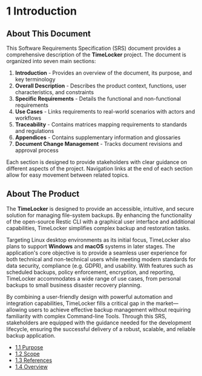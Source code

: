 # 1  Introduction

## About This Document

This <tooltip term="SRS">Software Requirements Specification (SRS)</tooltip> document provides a comprehensive description of the **TimeLocker** project. The document is organized into seven main sections:

1. **Introduction** - Provides an overview of the document, its purpose, and key terminology
2. **Overall Description** - Describes the product context, functions, user characteristics, and constraints
3. **Specific Requirements** - Details the functional and non-functional requirements
4. **Use Cases** - Links requirements to real-world scenarios with actors and workflows
5. **Traceability** - Contains matrices mapping requirements to standards and regulations
6. **Appendices** - Contains supplementary information and glossaries
7. **Document Change Management** - Tracks document revisions and approval process

Each section is designed to provide stakeholders with clear guidance on different aspects of the project. Navigation links at the end of each section allow for easy movement between related topics.

## About The Product

The **TimeLocker** is designed to provide an accessible, intuitive, and secure solution for managing file-system backups. By enhancing the functionality of the open-source <tooltip term="Restic">Restic</tooltip> <tooltip term="CLI">CLI</tooltip> with a graphical user interface and additional capabilities, TimeLocker simplifies complex backup and restoration tasks. 

Targeting Linux desktop environments as its initial focus, TimeLocker also plans to support **Windows** and **macOS** systems in later stages. The application's core objective is to provide a seamless user experience for both technical and non-technical users while meeting modern standards for data security, compliance (e.g. <tooltip term="GDPR">GDPR</tooltip>), and usability. With features such as <tooltip term="Scheduled Backups">scheduled backups</tooltip>, <tooltip term="Policy Enforcement">policy enforcement</tooltip>, <tooltip term="Encryption">encryption</tooltip>, and reporting, TimeLocker accommodates a wide range of use cases, from personal backups to small business <tooltip term="Disaster Recovery">disaster recovery</tooltip> planning.

By combining a <tooltip term="User-friendly Design">user-friendly design</tooltip> with powerful automation and integration capabilities, TimeLocker fills a critical gap in the market—allowing users to achieve effective backup management without requiring familiarity with complex <tooltip term="Command-line Tools">Command-line Tools</tooltip>. Through this <tooltip term="SRS">SRS</tooltip>, stakeholders are equipped with the guidance needed for the development lifecycle, ensuring the successful delivery of a robust, scalable, and reliable backup application.

- [1.1 Purpose](1-1-purpose.md)
- [1.2 Scope](1-2-scope.md)
- [1.3 References](1-3-references.md)
- [1.4 Overview](1-4-overview.md)
